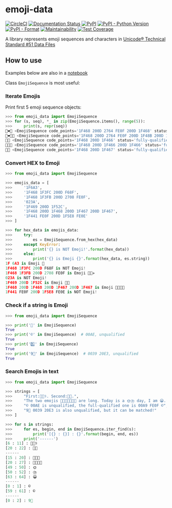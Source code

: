 # emoji-data

[![CircleCI](https://circleci.com/gh/tanbro/emoji-data.svg?style=svg)](https://circleci.com/gh/tanbro/emoji-data)
[![Documentation Status](https://readthedocs.org/projects/emoji-data/badge/?version=latest)](https://emoji-data.readthedocs.io/en/latest/?badge=latest)
[![PyPI](https://img.shields.io/pypi/v/emoji-data.svg)](https://pypi.org/project/emoji-data/)
[![PyPI - Python Version](https://img.shields.io/pypi/pyversions/emoji-data.svg)](https://pypi.org/project/emoji-data/)
[![PyPI - Format](https://img.shields.io/pypi/format/emoji-data.svg)](https://pypi.org/project/emoji-data/)
[![Maintainability](https://api.codeclimate.com/v1/badges/cf25d6c557b7f7924cab/maintainability)](https://codeclimate.com/github/tanbro/emoji-data/maintainability)
[![Test Coverage](https://api.codeclimate.com/v1/badges/cf25d6c557b7f7924cab/test_coverage)](https://codeclimate.com/github/tanbro/emoji-data/test_coverage)

A library represents emoji sequences and characters in [Unicode® Technical Standard #51 Data Files](http://www.unicode.org/reports/tr51/#Data_Files_Table)

## How to use

Examples below are also in a [notebook](notebooks/example)

Class `EmojiSequence` is most useful:

### Iterate Emojis

Print first 5 emoji sequence objects:

```python
>>> from emoji_data import EmojiSequence
>>> for (s, seq), *_ in zip(EmojiSequence.items(), range(5)):
>>>     print(s, repr(seq))
👨‍❤️‍👨 <EmojiSequence code_points='1F468 200D 2764 FE0F 200D 1F468' status='fully-qualified', string='👨\u200d❤️\u200d👨', description='couple with heart: man, man'>
👨‍❤️‍💋‍👨 <EmojiSequence code_points='1F468 200D 2764 FE0F 200D 1F48B 200D 1F468' status='fully-qualified', string='👨\u200d❤️\u200d💋\u200d👨', description='kiss: man, man'>
👨‍👦 <EmojiSequence code_points='1F468 200D 1F466' status='fully-qualified', string='👨\u200d👦', description='family: man, boy'>
👨‍👦‍👦 <EmojiSequence code_points='1F468 200D 1F466 200D 1F466' status='fully-qualified', string='👨\u200d👦\u200d👦', description='family: man, boy, boy'>
👨‍👧 <EmojiSequence code_points='1F468 200D 1F467' status='fully-qualified', string='👨\u200d👧', description='family: man, girl'>
```

### Convert HEX to Emoji

```python
>>> from emoji_data import EmojiSequence

>>> emojis_data = [
>>>     '1F6A3',
>>>     '1F468 1F3FC 200D F68F',
>>>     '1F468 1F3FB 200D 2708 FE0F',
>>>     '023A',
>>>     '1F469 200D 1F52C',
>>>     '1F468 200D 1F468 200D 1F467 200D 1F467',
>>>     '1F441 FE0F 200D 1F5E8 FE0E'
>>> ]

>>> for hex_data in emojis_data:
>>>     try:
>>>         es = EmojiSequence.from_hex(hex_data)
>>>     except KeyError:
>>>         print('{} is NOT Emoji!'.format(hex_data))
>>>     else:
>>>         print('{} is Emoji {}'.format(hex_data, es.string))
1F 6A3 is Emoji 🚣
1F468 1F3FC 200D F68F is NOT Emoji!
1F468 1F3FB 200D 2708 FE0F is Emoji 👨🏻‍✈️
023A is NOT Emoji!
1F469 200D 1F52C is Emoji 👩‍🔬
1F468 200D 1F468 200D 1F467 200D 1F467 is Emoji 👨‍👨‍👧‍👧
1F441 FE0F 200D 1F5E8 FE0E is NOT Emoji!
```

### Check if a string is Emoji

```python
>>> from emoji_data import EmojiSequence

>>> print('👨' in EmojiSequence)
True
>>> print('©' in EmojiSequence)  # 00AE, unqualified
True
>>> print('5️⃣' in EmojiSequence)
True
>>> print('9⃣' in EmojiSequence)  # 0039 20E3, unqualified
True
```

### Search Emojis in text

```python
>>> from emoji_data import EmojiSequence

>>> strings = [
>>>     "First:👨🏻‍⚕️. Second:👨🏻.",
>>>     "The two emojis 👨‍👨‍👧👨‍👨‍👧‍👧 are long. Today is a 🌞⛈️ day, I am 😀.",
>>>     "© 00AE is unqualified, the full-qualified one is 00A9 FE0F ©️",
>>>     "9⃣ 0039 20E3 is also unqualified, but it can be matched!"
>>> ]

>>> for s in strings:
>>>     for es, begin, end in EmojiSequence.iter_find(s):
>>>         print('[{} : {}] : {}'.format(begin, end, es))
>>>     print('------')
[6 : 11] : 👨🏻‍⚕️
[20 : 22] : 👨🏻
------
[15 : 20] : 👨‍👨‍👧
[20 : 27] : 👨‍👨‍👧‍👧
[49 : 50] : 🌞
[50 : 52] : ⛈️
[63 : 64] : 😀
------
[0 : 1] : ©
[59 : 61] : ©️
------
[0 : 2] : 9⃣
```
